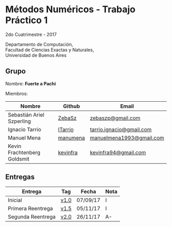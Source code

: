 # Métodos Numéricos - Trabajo Práctico 1

2do Cuatrimestre - 2017

Departamento de Computación,<br/>
Facultad de Ciencias Exactas y Naturales,<br/>
Universidad de Buenos Aires

## Grupo

Nombre: **Fuerte a Pachi**

Miembros:

| Nombre                      | Github                                  | Email                    |
| ----------------------------| --------------------------------------- | ------------------------ |
| Sebastián Ariel Szperling   | [ZebaSz](https://github.com/ZebaSz)     | zebaszp@gmail.com        |
| Ignacio Tarrio              | [ITarrio](https://github.com/ITarrio)   | tarrio.ignacio@gmail.com |
| Manuel Mena                 | [manumena](https://github.com/manumena) | manuelmena1993@gmail.com |
| Kevin Frachtenberg Goldsmit | [kevinfra](https://github.com/kevinfra) | kevinfra94@gmail.com     |

## Entregas

| Entrega           | Tag                                                            | Fecha    | Nota |
| ----------------- | -------------------------------------------------------------- | -------- | ---- |
| Inicial           | [v1.0](https://github.com/ZebaSz/metnum-tp1/releases/tag/v1.0) | 07/09/17 | I    |
| Primera Reentrega | [v1.5](https://github.com/ZebaSz/metnum-tp1/releases/tag/v1.5) | 05/11/17 | I    |
| Segunda Reentrega | [v2.0](https://github.com/ZebaSz/metnum-tp1/releases/tag/v2.0) | 26/11/17 | A-   |